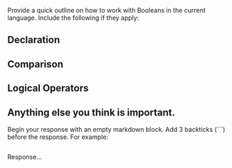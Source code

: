Provide a quick outline on how to work with Booleans in the current language. Include the following if they apply:

## Declaration

## Comparison

## Logical Operators

## Anything else you think is important.

Begin your response with an empty markdown block. Add 3 backticks (```) before the response. For example:

```markdown
```
Response...